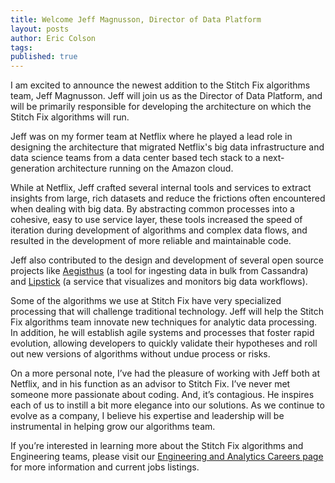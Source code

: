 ```yaml
---
title: Welcome Jeff Magnusson, Director of Data Platform
layout: posts
author: Eric Colson
tags:
published: true
---
```


I am excited to announce the newest addition to the Stitch Fix algorithms team, Jeff Magnusson. Jeff will join us as the Director of Data Platform, and will be primarily responsible for developing the architecture on which the Stitch Fix algorithms will run. 

Jeff was on my former team at Netflix where he played a lead role in designing the architecture that migrated Netflix's big data infrastructure and data science teams from a data center based tech stack to a next-generation architecture running on the Amazon cloud. 

While at Netflix, Jeff crafted several internal tools and services to extract insights from large, rich datasets and reduce the frictions often encountered when dealing with big data. By abstracting common processes into a cohesive, easy to use service layer, these tools increased the speed of iteration during development of algorithms and complex data flows, and resulted in the development of more reliable and maintainable code. 

Jeff also contributed to the design and development of several open source projects like [Aegisthus][Aegisthus] (a tool for ingesting data in bulk from Cassandra) and [Lipstick][Lipstick] (a service that visualizes and monitors big data workflows).

Some of the algorithms we use at Stitch Fix have very specialized processing that will challenge traditional technology. Jeff will help the Stitch Fix algorithms team innovate new techniques for analytic data processing.  In addition, he will establish agile systems and processes that foster rapid evolution, allowing developers to quickly validate their hypotheses and roll out new versions of algorithms without undue process or risks. 

On a more personal note, I’ve had the pleasure of working with Jeff both at Netflix, and in his function as an advisor to Stitch Fix. I’ve never met someone more passionate about coding. And, it’s contagious.  He inspires each of us to instill a bit more elegance into our solutions.   As we continue to evolve as a company, I believe his expertise and leadership will be instrumental in helping grow our algorithms team.

If you’re interested in learning more about the Stitch Fix algorithms and Engineering teams, please visit our [Engineering and Analytics Careers page][jobspage] for more information and current jobs listings. 


[Aegisthus]: http://techblog.netflix.com/search/label/Aegisthus
[Lipstick]: http://techblog.netflix.com/2013/06/introducing-lipstick-on-apache-pig.html
[jobspage]: http://technology.stitchfix.com/jobs
